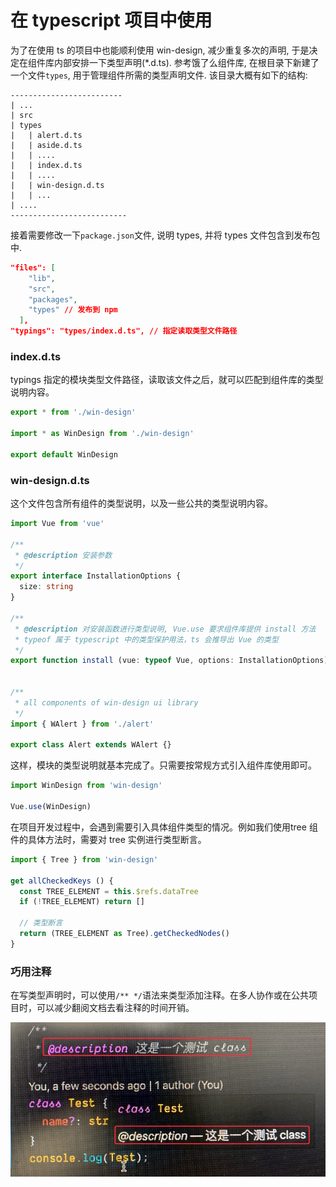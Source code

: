 # 在 typescript 项目中使用

为了在使用 ts 的项目中也能顺利使用 win-design, 减少重复多次的声明, 于是决定在组件库内部安排一下类型声明(\*.d.ts). 参考饿了么组件库, 在根目录下新建了一个文件`types`, 用于管理组件所需的类型声明文件. 该目录大概有如下的结构:

```
-------------------------
| ...
| src
| types
|   | alert.d.ts
|   | aside.d.ts
|   | ....
|   | index.d.ts
|   | ....
|   | win-design.d.ts
|   | ...
| ....
--------------------------
```

接着需要修改一下`package.json`文件, 说明 types, 并将 types 文件包含到发布包中.

```json
"files": [
    "lib",
    "src",
    "packages",
    "types" // 发布到 npm
  ],
"typings": "types/index.d.ts", // 指定读取类型文件路径
```

### index.d.ts

typings 指定的模块类型文件路径，读取该文件之后，就可以匹配到组件库的类型说明内容。

```ts
export * from './win-design'

import * as WinDesign from './win-design'

export default WinDesign
```

### win-design.d.ts

这个文件包含所有组件的类型说明，以及一些公共的类型说明内容。

```ts
import Vue from 'vue'

/**
 * @description 安装参数
 */
export interface InstallationOptions {
  size: string
}

/**
 * @description 对安装函数进行类型说明, Vue.use 要求组件库提供 install 方法
 * typeof 属于 typescript 中的类型保护用法，ts 会推导出 Vue 的类型
 */
export function install (vue: typeof Vue, options: InstallationOptions): void


/**
 * all components of win-design ui library
 */
import { WAlert } from './alert'

export class Alert extends WAlert {}
```

这样，模块的类型说明就基本完成了。只需要按常规方式引入组件库使用即可。

```js
import WinDesign from 'win-design'

Vue.use(WinDesign)
```

在项目开发过程中，会遇到需要引入具体组件类型的情况。例如我们使用tree 组件的具体方法时，需要对 tree 实例进行类型断言。

```js
import { Tree } from 'win-design'

get allCheckedKeys () {
  const TREE_ELEMENT = this.$refs.dataTree
  if (!TREE_ELEMENT) return []

  // 类型断言
  return (TREE_ELEMENT as Tree).getCheckedNodes()
}
```

### 巧用注释

在写类型声明时，可以使用```/** */```语法来类型添加注释。在多人协作或在公共项目时，可以减少翻阅文档去看注释的时间开销。

![image](./images/description.png)